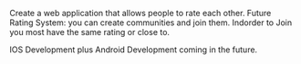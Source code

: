 Create a web application that allows people to rate each other. Future Rating System:
you can create communities and join them. Indorder to Join you most have the same rating or close to.


IOS Development plus Android Development coming in the future.
